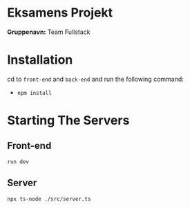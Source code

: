# Eksamens Projekt
**Gruppenavn:** Team Fullstack

# Installation
cd to ``front-end`` and ``back-end`` and run the following command:
* ```npm install```

# Starting The Servers

## Front-end
```run dev```

## Server
```npx ts-node ./src/server.ts```
